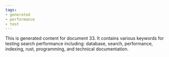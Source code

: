 ```yaml
---
tags:
- generated
- performance
- test
---
```

This is generated content for document 33. It contains various keywords for testing search performance including: database, search, performance, indexing, rust, programming, and technical documentation.